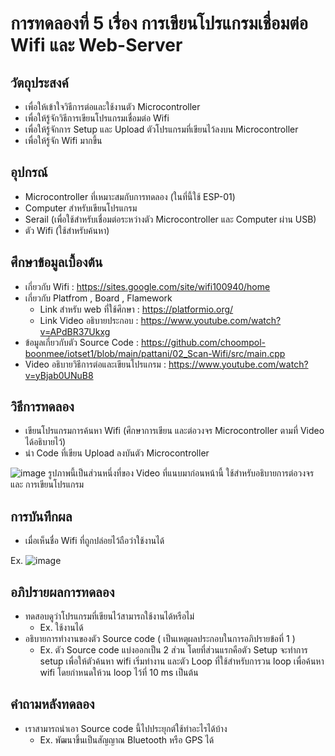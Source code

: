 # การทดลองที่ 5 เรื่อง การเขียนโปรแกรมเชื่อมต่อ Wifi และ Web-Server

## วัตถุประสงค์
- เพื่อให้เข้าใจวิธีการต่อและใช้งานตัว Microcontroller
- เพื่อให้รู้จักวิธีการเขียนโปรแกรมเชื่อมต่อ Wifi
- เพื่อให้รู้จักการ Setup และ Upload ตัวโปรแกรมที่เขียนไว้ลงบน Microcontroller
- เพื่อให้รู้จัก Wifi มากขึ้น

## อุปกรณ์
- Microcontroller ที่เหมาะสมกับการทดลอง (ในที่นี้ใช้ ESP-01)
- Computer สำหรับเขียนโปรแกรม
- Serail (เพื่อใช้สำหรับเชื่อมต่อระหว่างตัว Microcontroller และ Computer ผ่าน USB)
- ตัว Wifi (ใช้สำหรับค้นหา)

## ศึกษาข้อมูลเบื้องต้น
- เกี่ยวกับ Wifi : https://sites.google.com/site/wifi100940/home
- เกี่ยวกับ Platfrom , Board , Flamework
  - Link สำหรับ web ที่ใช้ศึกษา : https://platformio.org/
  - Link Video อธิบายประกอบ : https://www.youtube.com/watch?v=APdBR37Ukxg
- ข้อมูลเกี่ยวกับตัว Source Code : https://github.com/choompol-boonmee/iotset1/blob/main/pattani/02_Scan-Wifi/src/main.cpp
- Video อธิบายวิธีการต่อและเขียนโปรแกรม : https://www.youtube.com/watch?v=yBjab0UNuB8

## วิธีการทดลอง
- เขียนโปรแกรมการค้นหา Wifi (ศึกษาการเขียน และต่อวงจร Microcontroller ตามที่ Video ได้อธิบายไว้)
- นำ Code ที่เขียน Upload ลงบันตัว Microcontroller


![image](https://user-images.githubusercontent.com/80879163/112184673-6414ab00-8c3a-11eb-8d42-f44ef3e4d342.png)
รูปภาพนี้เป็นส่วนหนึ่งที่ของ Video ที่แนบมาก่อนหน้านี้ ใช้สำหรับอธิบายการต่อวงจรและ การเขียนโปรแกรม


## การบันทึกผล
- เมื่อเห็นชื่อ Wifi ที่ถูกปล่อยไว้ถือว่าใช้งานได้

Ex.
![image](https://user-images.githubusercontent.com/80879163/112185114-e4d3a700-8c3a-11eb-9b1b-b2d904e82126.png)


## อภิปรายผลการทดลอง
- ทดสอบดูว่าโปรแกรมที่เขียนไว้สามารถใช้งานได้หรือไม่
  - Ex. ใช้งานได้ 
- อธิบายการทำงานของตัว Source code ( เป็นเหตุผลประกอบในการอภิปรายข้อที่ 1 )
  - Ex. ตัว Source code แบ่งออกเป็น 2 ส่วน โดยที่ส่วนแรกคือตัว Setup จะทำการ setup เพื่อให้ตัวค้นหา wifi เริ่มทำงาน และตัว Loop ที่ใช้สำหรับการวน loop เพื่อค้นหา wifi โดยกำหนดให้วน loop ไว้ที่ 10 ms  เป็นต้น
## คำถามหลังทดลอง
- เราสามารถนำเอา Source code นี้ไปประยุกต์ใช้ทำอะไรได้บ้าง
  - Ex. พัฒนาขึ้นเป็นสัญญาณ Bluetooth หรือ GPS ได้
